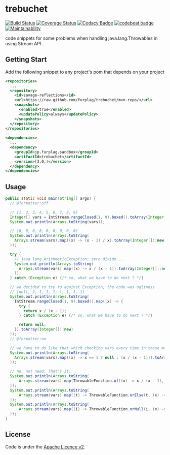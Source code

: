 # trebuchet

[![Build Status](https://travis-ci.org/furplag/trebuchet.svg?branch=master)](https://travis-ci.org/furplag/trebuchet)
[![Coverage Status](https://coveralls.io/repos/github/furplag/trebuchet/badge.svg?branch=master)](https://coveralls.io/github/furplag/trebuchet?branch=master)
[![Codacy Badge](https://api.codacy.com/project/badge/Grade/02fcf40271c746be8adbb6d3df04b52e)](https://www.codacy.com/app/furplag/trebuchet?utm_source=github.com&amp;utm_medium=referral&amp;utm_content=furplag/trebuchet&amp;utm_campaign=Badge_Grade)
[![codebeat badge](https://codebeat.co/badges/42cc12ce-7ae8-489c-bfa4-4d655159f029)](https://codebeat.co/projects/github-com-furplag-trebuchet-master)
[![Maintainability](https://api.codeclimate.com/v1/badges/c572835a3dffc65a2517/maintainability)](https://codeclimate.com/github/furplag/trebuchet/maintainability)

code snippets for some problems when handling java.lang.Throwables in using Stream API .

## Getting Start

Add the following snippet to any project's pom that depends on your project
```pom.xml
<repositories>
  ...
  <repository>
    <id>savage-reflections</id>
    <url>https://raw.github.com/furplag/trebuchet/mvn-repo/</url>
    <snapshots>
      <enabled>true</enabled>
      <updatePolicy>always</updatePolicy>
    </snapshots>
  </repository>
</repositories>
...
<dependencies>
  ...
  <dependency>
    <groupId>jp.furplag.sandbox</groupId>
    <artifactId>trebuchet</artifactId>
    <version>[3.0,)</version>
  </dependency>
</dependencies>
```

## Usage
```java
public static void main(String[] args) {
  // @formatter:off

  // [1, 2, 3, 4, 5, 6, 7, 8, 9]
  Integer[] vars = IntStream.rangeClosed(1, 9).boxed().toArray(Integer[]::new);
  System.out.println(Arrays.toString(vars));

  // [0, 0, 0, 0, 0, 0, 0, 0, 0]
  System.out.println(Arrays.toString(
    Arrays.stream(vars).map((x) -> (x - 1) / x).toArray(Integer[]::new)
  ));

  try {
    // java.lang.ArithmeticException: zero divide ...
    System.out.println(Arrays.toString(
      Arrays.stream(vars).map((x) -> x / (x - 1)).toArray(Integer[]::new)
    ));
  } catch (Exception e) {/* so, what we have to do next ? */}

  // we decided to try to against Exception, the code was ugliness .
  // [null, 2, 1, 1, 1, 1, 1, 1, 1]
  System.out.println(Arrays.toString(
    IntStream.rangeClosed(1, 9).boxed().map((x) -> {
      try {
        return x / (x - 1);
      } catch (Exception e) {/* so, what we have to do next ? */}

      return null;
    }).toArray(Integer[]::new)
  ));
  // @formatter:on

  // we have to do like that which checking vars every time in those many,  many of code ?
  System.out.println(Arrays.toString(
    Arrays.stream(vars).map((x) -> x == 1 ? null : (x / (x - 1))).toArray(Integer[]::new)
  ));

  // no, not need. That's it.
  System.out.println(Arrays.toString(
      Arrays.stream(vars).map(ThrowableFunction.of((x) -> x / (x - 1), (x, ex) -> null)).toArray(Integer[]::new)
  ));
  System.out.println(Arrays.toString(
      Arrays.stream(vars).map((t) -> ThrowableFunction.orElse(t, (x) -> x / (x - 1), (x, ex) -> null)).toArray(Integer[]::new)
  ));
  System.out.println(Arrays.toString(
      Arrays.stream(vars).map((i) -> ThrowableFunction.orNull(i, (x) -> x / (x - 1))).toArray(Integer[]::new)
  ));
}
```

## License
Code is under the [Apache Licence v2](LICENCE).
